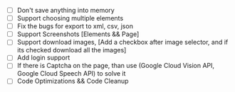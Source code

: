 - [ ] Don't save anything into memory
- [ ] Support choosing multiple elements
- [ ] Fix the bugs for export to xml, csv, json
- [ ] Support Screenshots [Elements && Page]
- [ ] Support download images, [Add a checkbox after image selector, and if its checked download all the images]
- [ ] Add login support
- [ ] If there is Captcha on the page, than use (Google Cloud Vision API, Google Cloud Speech API) to solve it
- [ ] Code Optimizations && Code Cleanup
